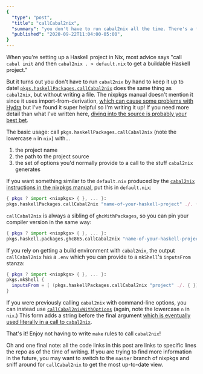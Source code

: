 ```yaml
---
{
  "type": "post",
  "title": "callCabal2nix",
  "summary": "you don't have to run cabal2nix all the time. There's a function to do it for you!",
  "published": "2020-09-22T11:04:00-05:00",
}
---
```


When you're setting up a Haskell project in Nix, most advice says "call `cabal init` and then `cabal2nix . > default.nix` to get a buildable Haskell project."

But it turns out you don't have to run `cabal2nix` by hand to keep it up to date!
[`pkgs.haskellPackages.callCabal2nix`](https://github.com/NixOS/nixpkgs/blob/34f475f5eae13d18b4e4b8a17aa7a772d8619b0b/pkgs/development/haskell-modules/make-package-set.nix#L216) does the same thing as `cabal2nix`, but without writing a file.
The nixpkgs manual doesn't mention it since it uses import-from-derivation, [which can cause some problems with Hydra](https://github.com/NixOS/nixpkgs/issues/16130#issuecomment-229939552) but I've found it super helpful so I'm writing it up!
If you need more detail than what I've written here, [diving into the source is probably your best bet](https://github.com/NixOS/nixpkgs/blob/34f475f5eae13d18b4e4b8a17aa7a772d8619b0b/pkgs/development/haskell-modules/make-package-set.nix#L216).

The basic usage: call `pkgs.haskellPackages.callCabal2nix` (note the lowercase `n` in `nix`) with...

1. the project name
2. the path to the project source
3. the set of options you'd normally provide to a call to the stuff `cabal2nix` generates

If you want something similar to the `default.nix` produced by the [`cabal2nix` instructions in the nixpkgs manual](https://nixos.org/manual/nixpkgs/stable/#haskell), put this in `default.nix`:

```nix
{ pkgs ? import <nixpkgs> { }, ... }:
pkgs.haskellPackages.callCabal2nix "name-of-your-haskell-project" ./. { }
```

`callCabal2nix` is always a sibling of `ghcWithPackages`, so you can pin your compiler version in the same way:

```nix
{ pkgs ? import <nixpkgs> { }, ... }:
pkgs.haskell.packages.ghc865.callCabal2nix "name-of-your-haskell-project" ./. { }
```

If you rely on getting a build environment with `cabal2nix`, the output `callCabal2nix` has a `.env` which you can provide to a `mkShell`'s `inputsFrom` stanza:

```nix
{ pkgs ? import <nixpkgs> { }, ... }:
pkgs.mkShell {
  inputsFrom = [ (pkgs.haskellPackages.callCabal2nix "project" ./. { }).env ];
}
```

If you were previously calling `cabal2nix` with command-line options, you can instead use [`callCabal2nixWithOptions`](https://github.com/NixOS/nixpkgs/blob/34f475f5eae13d18b4e4b8a17aa7a772d8619b0b/pkgs/development/haskell-modules/make-package-set.nix#L201-L214) (again, note the lowercase `n` in `nix`.)
This form adds a string before the final argument [which is eventually used literally in a call to `cabal2nix`](https://github.com/NixOS/nixpkgs/blob/34f475f5eae13d18b4e4b8a17aa7a772d8619b0b/pkgs/development/haskell-modules/make-package-set.nix#L136).

That's it!
Enjoy not having to write `make` rules to call `cabal2nix`!

Oh and one final note: all the code links in this post are links to specific lines the repo as of the time of writing.
If you are trying to find more information in the future, you may want to switch to the `master` branch of nixpkgs and sniff around for `callCabal2nix` to get the most up-to-date view.
